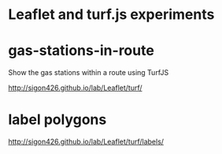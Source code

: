 Leaflet and turf.js experiments
===============================

# gas-stations-in-route

Show the gas stations within a route using TurfJS

http://sigon426.github.io/lab/Leaflet/turf/

# label polygons

http://sigon426.github.io/lab/Leaflet/turf/labels/


